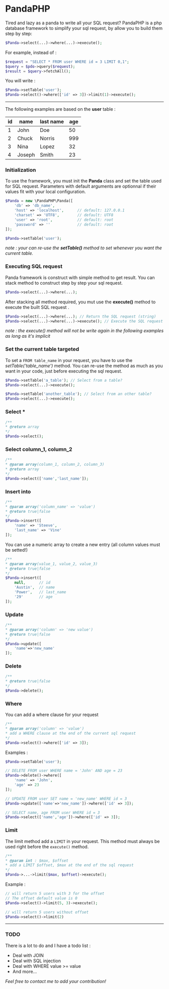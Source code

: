 # PandaPHP
Tired and lazy as a panda to write all your SQL request? PandaPHP is a php database framework to simplify your sql request, by allow you to build them step by step:

```php
$Panda->select(...)->where(...)->execute();
```
For example, instead of :
```php
$request = "SELECT * FROM user WHERE id = 3 LIMIT 0,1";
$query = $pdo->query($request);
$result = $query->fetchAll();
```

You will write :
```php
$Panda->setTable('user');
$Panda->select()->where(['id' => 3])->limit(1)->execute();
```
___

The following examples are based on the **user** table :

| id  |  name | last name | age 
| ------------- | ------------- | ------------- | ------------- |
| 1  | John | Doe | 50 |
| 2 | Chuck | Norris | 999 |
| 3 | Nina | Lopez | 32 |
| 4 | Joseph | Smith | 23 |

### Initialization

To use the framework, you must init the **Panda** class and set the table used for SQL request. Parameters with default arguments are optionnal if their values fit with your local configuration.

```php
$Panda = new \PandaPHP\Panda([
    'db' => 'db_name',
    'host' => 'localhost',      // default: 127.0.0.1
    'charset' => 'UTF8',        // default: UTF8
    'user' => 'root',           // default: root
    'password' => ''            // default: root
]);
```

```php
$Panda->setTable('user');
```
*note : your can re-use the **setTable()** method to set whenever you want the current table.*

### Executing SQL request
Panda framework is construct with simple method to get result. You can stack method to construct step by step your sql request.

```php
$Panda->select(...)->where(...);
```

After stacking all method required, you mut use the  **execute()** method to execute the built SQL request .

```php
$Panda->select(...)->where(...); // Return the SQL request (string)
$Panda->select(...)->where(...)->execute(); // Execute the SQL request
```

_note : the execute() method will not be write again in the following examples as long as it's implicit_

### Set the current table targeted

To set a `FROM table_name` in your request, you have to use the *setTable('table_name')* method. You can re-use the method as much as you want in your code, just before executing the sql request.

```php
$Panda->setTable('a_table'); // Select from a table?
$Panda->select(...)->execute();

$Panda->setTable('another_table'); // Select from an other table?
$Panda->select(...)->execute();
```

### Select *

```php
/**
* @return array
*/
$Panda->select();
```

### Select column_1, column_2
```php
/**
* @param array(column_1, column_2, column_3)
* @return array
*/
$Panda->select(['name','last_name']);
```

### Insert into
```php
/**
* @param array('column_name' => 'value')
* @return true|false 
*/
$Panda->insert([
    'name' => 'Steeve',
    'last_name' => 'Vine'
]);
```
You can use a numeric array to create a new entry (all column values must be setted!)
```php
/**
* @param array(value_1, value_2, value_3)
* @return true|false 
*/
$Panda->insert([
    null,      // id
    'Austin',  // name
    'Power',   // last_name
    '29'       // age
]);
```

### Update

```php
/**
* @param array('column' => 'new value')
* @return true|false 
*/
$Panda->update([
    'name'=>'new_name'
]);
```

### Delete

```php
/**
* @return true|false 
*/
$Panda->delete();
```

### Where 

You can add a where clause for your request
```php
/**
* @param array('column' => 'value')
* add a WHERE clause at the end of the current sql request
*/
$Panda->select()->where(['id' => 3]);
```
Examples : 
```php
$Panda->setTable('user');

// DELETE FROM user WHERE name = 'John' AND age = 23
$Panda->delete()->where([
	'name' => 'John',
	'age' => 23
]);

// UPDATE FROM user SET name = 'new_name' WHERE id = 3
$Panda->update(['name'=>'new_name'])->where(['id' => 3]);

// SELECT name, age FROM user WHERE id = 3
$Panda->select(['name','age'])->where(['id' => 3]);
```

### Limit
The limit method  add a `LIMIT` in your request. This method must always be used right before the `execute()` method. 

```php
/**
* @param int : $max, $offset
* add a LIMIT $offset, $max at the end of the sql request
*/
$Panda->...->limit($max, $offset)->execute();
```

Example :

```php
// will return 5 users with 3 for the offset
// The offset default value is 0
$Panda->select()->limit(5, 3)->execute();

// will return 5 users without offset
$Panda->select()->limit(2)
```
___

### TODO

There is a lot to do and I have a todo list :

* Deal with JOIN
* Deal with SQL injection
* Deal with WHERE value >= value
* And more...

*Feel free to contact me to add your contribution!*

